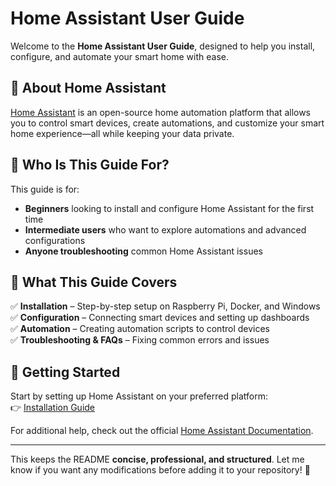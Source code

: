 # Home Assistant User Guide  

Welcome to the **Home Assistant User Guide**, designed to help you install, configure, and automate your smart home with ease.  

## 📌 About Home Assistant  
[Home Assistant](https://www.home-assistant.io/) is an open-source home automation platform that allows you to control smart devices, create automations, and customize your smart home experience—all while keeping your data private.  

## 🎯 Who Is This Guide For?  
This guide is for:  
- **Beginners** looking to install and configure Home Assistant for the first time  
- **Intermediate users** who want to explore automations and advanced configurations  
- **Anyone troubleshooting** common Home Assistant issues  

## 📖 What This Guide Covers  
✅ **Installation** – Step-by-step setup on Raspberry Pi, Docker, and Windows  
✅ **Configuration** – Connecting smart devices and setting up dashboards  
✅ **Automation** – Creating automation scripts to control devices  
✅ **Troubleshooting & FAQs** – Fixing common errors and issues  

## 🚀 Getting Started  
Start by setting up Home Assistant on your preferred platform:  
👉 [Installation Guide](./installation.md)  

For additional help, check out the official [Home Assistant Documentation](https://www.home-assistant.io/docs/).  

---

This keeps the README **concise, professional, and structured**. Let me know if you want any modifications before adding it to your repository! 🚀
